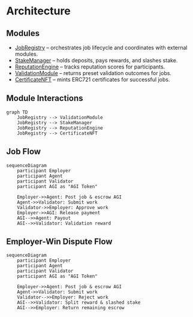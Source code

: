 # Architecture

## Modules
- [JobRegistry](../contracts/v2/JobRegistry.sol) – orchestrates job lifecycle and coordinates with external modules.
- [StakeManager](../contracts/v2/StakeManager.sol) – holds deposits, pays rewards, and slashes stake.
- [ReputationEngine](../contracts/v2/ReputationEngine.sol) – tracks reputation scores for participants.
- [ValidationModule](../contracts/v2/ValidationModule.sol) – returns preset validation outcomes for jobs.
- [CertificateNFT](../contracts/v2/CertificateNFT.sol) – mints ERC721 certificates for successful jobs.

## Module Interactions
```mermaid
graph TD
    JobRegistry --> ValidationModule
    JobRegistry --> StakeManager
    JobRegistry --> ReputationEngine
    JobRegistry --> CertificateNFT
```

## Job Flow
```mermaid
sequenceDiagram
    participant Employer
    participant Agent
    participant Validator
    participant AGI as "AGI Token"

    Employer->>Agent: Post job & escrow AGI
    Agent->>Validator: Submit work
    Validator->>Employer: Approve work
    Employer->>AGI: Release payment
    AGI-->>Agent: Payout
    AGI-->>Validator: Validation reward
```

## Employer-Win Dispute Flow
```mermaid
sequenceDiagram
    participant Employer
    participant Agent
    participant Validator
    participant AGI as "AGI Token"

    Employer->>Agent: Post job & escrow AGI
    Agent->>Validator: Submit work
    Validator-->>Employer: Reject work
    AGI-->>Validator: Split reward & slashed stake
    AGI-->>Employer: Return remaining escrow
```
